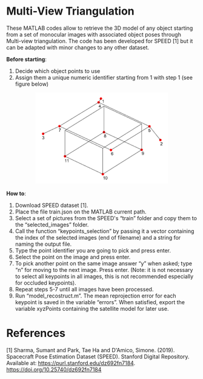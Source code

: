 # Multi-View Triangulation

These MATLAB codes allow to retrieve the 3D model of any object starting from a set of monocular images with associated object poses through Multi-view triangulation.
The code has been developed for SPEED [1] but it can be adapted with minor changes to any other dataset.

<b>Before starting</b>:
1)	Decide which object points to use
2)	Assign them a unique numeric identifier starting from 1 with step 1 (see figure below)

<p align="center">
  <img src="../images/tango_annotated_model.png" width="350" title="hover text">
</p>

<b>How to</b>:
1)	Download SPEED dataset [1].
2)	Place the file train.json on the MATLAB current path.
3)	Select a set of pictures from the SPEED's “train” folder and copy them to the “selected_images” folder.
4)	Call the function “keypoints_selection” by passing it a vector containing the index of the selected images (end of filename) and a string for naming the output file.
5)	Type the point identifier you are going to pick and press enter.
6)	Select the point on the image and press enter.
7)	To pick another point on the same image answer “y” when asked; type “n” for moving to the next image. Press enter. (Note: it is not necessary to select all keypoints in all images, this is not recommended especially for occluded keypoints).
8)	Repeat steps 5-7 until all images have been processed.
9)	Run “model_recostruct.m”.
The mean reprojection error for each keypoint is saved in the variable “errors”. When satisfied, export the variable xyzPoints containing the satellite model for later use.

# References

[1] Sharma, Sumant and Park, Tae Ha and D'Amico, Simone. (2019). Spacecraft Pose Estimation Dataset (SPEED). Stanford Digital Repository. Available at:
https://purl.stanford.edu/dz692fn7184. https://doi.org/10.25740/dz692fn7184

